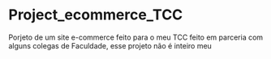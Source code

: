 # Project_ecommerce_TCC
 Porjeto de um site e-commerce feito para o meu TCC feito em parceria com alguns colegas de Faculdade, esse projeto não é inteiro meu
